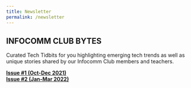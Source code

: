 ```yaml
---
title: Newsletter
permalink: /newsletter
---
```

## **INFOCOMM CLUB BYTES**

Curated Tech Tidbits for you highlighting emerging tech trends as well as unique stories shared by our Infocomm Club members and teachers.

 [**Issue #1 (Oct-Dec 2021)**](https://go.gov.sg/icmbytes01)\
 [**Issue #2 (Jan-Mar 2022)**](https://go.gov.sg/icmbytes02)